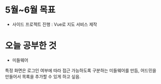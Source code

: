 # 5월~6월 목표 
 - 사이드 프로젝트 진행 : Vue로 지도 서비스 제작 

# 오늘 공부한 것
  - 미들웨어 

특정 화면은 로그인 여부에 따라 접근 가능하도록 구분하는 미들웨어를 만듬,
어드민을 만들어서 목록을 추가할 수 있게 하고 싶음.